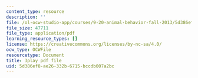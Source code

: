 ```yaml
---
content_type: resource
description: ''
file: /ol-ocw-studio-app/courses/9-20-animal-behavior-fall-2013/5d386ef8ae26332b6715bccdb007a2bc_472238.pdf
file_size: 47711
file_type: application/pdf
learning_resource_types: []
license: https://creativecommons.org/licenses/by-nc-sa/4.0/
ocw_type: OCWFile
resourcetype: Document
title: 3play pdf file
uid: 5d386ef8-ae26-332b-6715-bccdb007a2bc
---
```

